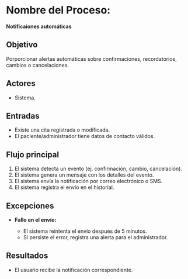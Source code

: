 # Nombre del Proceso:
**Notificaiones automáticas**

## Objetivo
Porporcionar alertas automáticas sobre confirmaciones, recordatorios, cambios o cancelaciones.

## Actores

- Sistema.

## Entradas

-	Existe una cita registrada o modificada.
-	El paciente/administrador tiene datos de contacto válidos.

## Flujo principal

1.	El sistema detecta un evento (ej. confirmación, cambio, cancelación).
2.	El sistema genera un mensaje con los detalles del evento.
3.	El sistema envía la notificación por correo electrónico o SMS.
4.	El sistema registra el envío en el historial.

## Excepciones

- **Fallo en el envío:**
    
    - El sistema reintenta el envío después de 5 minutos.
    - Si persiste el error, registra una alerta para el administrador.

## Resultados

- El usuario recibe la notificación correspondiente.